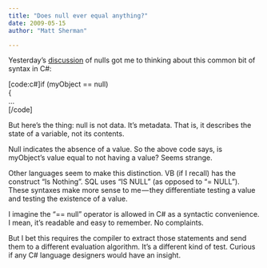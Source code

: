 ```yaml
---
title: "Does null ever equal anything?"
date: 2009-05-15
author: "Matt Sherman"

---
```


Yesterday’s [discussion](/blog/post/Nulls-and-knowledge.aspx) of nulls got me to thinking about this common bit of syntax in C#:

[code:c#]if (myObject == null)  
{  
…  
[/code]

But here’s the thing: null is not data. It’s metadata. That is, it describes the state of a variable, not its contents.

Null indicates the absence of a value. So the above code says, is myObject’s value equal to not having a value? Seems strange.

Other languages seem to make this distinction. VB (if I recall) has the construct “Is Nothing”. SQL uses “IS NULL” (as opposed to “= NULL”). These syntaxes make more sense to me — they differentiate testing a value and testing the existence of a value.

I imagine the “== null” operator is allowed in C# as a syntactic convenience. I mean, it’s readable and easy to remember. No complaints.

But I bet this requires the compiler to extract those statements and send them to a different evaluation algorithm. It’s a different kind of test. Curious if any C# language designers would have an insight.
